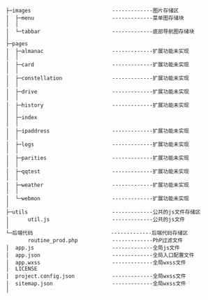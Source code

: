     ├─images                          -------------图片存储区
    │  ├─menu                         -------------菜单图存储块
    │  │      
    │  └─tabbar                       -------------底部导航图存储块
    │          
    ├─pages
    │  ├─almanac                      -------------扩展功能未实现
    │  │      
    │  ├─card                         -------------扩展功能未实现
    │  │      
    │  ├─constellation                -------------扩展功能未实现
    │  │      
    │  ├─drive                        -------------扩展功能未实现
    │  │      
    │  ├─history                      -------------扩展功能未实现
    │  │      
    │  ├─index               
    │  │      
    │  ├─ipaddress                    -------------扩展功能未实现
    │  │      
    │  ├─logs                         -------------扩展功能未实现
    │  │      
    │  ├─parities                     -------------扩展功能未实现
    │  │      
    │  ├─qqtest                       -------------扩展功能未实现
    │  │      
    │  ├─weather                      -------------扩展功能未实现
    │  │      
    │  └─webmon                       -------------扩展功能未实现    
    │          
    ├─utils                           -------------公共的js文件存储区
    │      util.js                    -------------公共的js文件
    │      
    └─后端代码                         -------------后端代码存储区
           routine_prod.php           -------------PhP过滤文件
    │  app.js                         -------------全局js文件
    │  app.json                       -------------全局入口配置文件
    │  app.wxss                       -------------全局wxss文件
    │  LICENSE
    │  project.config.json            -------------全局wxss文件
    │  sitemap.json                   -------------全局wxss文件
    │          
